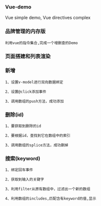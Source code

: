 ###  Vue-demo
Vue simple demo, Vue directives complex



### 品牌管理的内存版
	利用vue的指令集合,完成一个增删查的Demo
	
### 页面搭建和列表渲染

### 新增
	1、设置v-model进行双向数据绑定

	2、设置@click添加事件

	3、调用数组的push方法，成功添加


### 删除(id)
	1、要获取到删除的id
	
	2、要根据id，查找到它在数组中的索引
	
	3、调用数组的splice方法，成功删掉

### 搜索(keyword)
	1、绑定回车事件
	
	2、获取到输入的关键字
	
	3、利用filter从原有数组中，过滤出一个新的数组
		
	4、利用数组的includes,匹配含有keyword的值,显示


